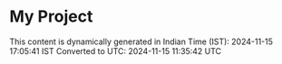 # My Project

This content is dynamically generated in Indian Time (IST): 2024-11-15 17:05:41 IST
Converted to UTC: 2024-11-15 11:35:42 UTC
